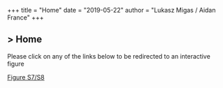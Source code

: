 +++
title = "Home"
date = "2019-05-22"
author = "Lukasz Migas / Aidan France"
+++

<h2>> Home<span class="logo__cursor" style="width: 3px; height: 1.625rem;"></span></h2>

Please click on any of the links below to be redirected to an interactive figure

[Figure S7/S8](/post/figure-s11-s12)
